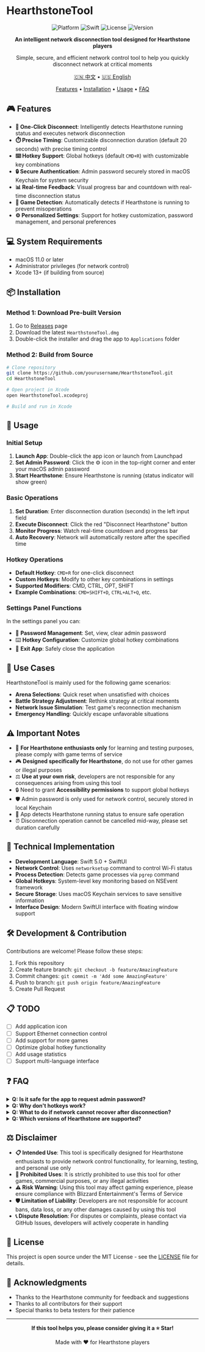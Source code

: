 # HearthstoneTool

<div align="center">

![Platform](https://img.shields.io/badge/platform-macOS-blue)
![Swift](https://img.shields.io/badge/Swift-5.0-orange)
![License](https://img.shields.io/badge/license-MIT-green)
![Version](https://img.shields.io/badge/version-1.0.0-brightgreen)

**An intelligent network disconnection tool designed for Hearthstone players**

Simple, secure, and efficient network control tool to help you quickly disconnect network at critical moments

[🇨🇳 中文](README.md) • [🇺🇸 English](README_EN.md)

[Features](#features) • [Installation](#installation) • [Usage](#usage) • [FAQ](#faq)

</div>

## 🎮 Features

- **🚀 One-Click Disconnect**: Intelligently detects Hearthstone running status and executes network disconnection
- **⏱️ Precise Timing**: Customizable disconnection duration (default 20 seconds) with precise timing control
- **⌨️ Hotkey Support**: Global hotkeys (default `CMD+R`) with customizable key combinations
- **🔒 Secure Authentication**: Admin password securely stored in macOS Keychain for system security
- **📊 Real-time Feedback**: Visual progress bar and countdown with real-time disconnection status
- **🎯 Game Detection**: Automatically detects if Hearthstone is running to prevent misoperations
- **⚙️ Personalized Settings**: Support for hotkey customization, password management, and personal preferences

## 💻 System Requirements

- macOS 11.0 or later
- Administrator privileges (for network control)
- Xcode 13+ (if building from source)

## 📦 Installation

### Method 1: Download Pre-built Version
1. Go to [Releases](../../releases) page
2. Download the latest `HearthstoneTool.dmg`
3. Double-click the installer and drag the app to `Applications` folder

### Method 2: Build from Source
```bash
# Clone repository
git clone https://github.com/yourusername/HearthstoneTool.git
cd HearthstoneTool

# Open project in Xcode
open HearthstoneTool.xcodeproj

# Build and run in Xcode
```

## 🚀 Usage

### Initial Setup
1. **Launch App**: Double-click the app icon or launch from Launchpad
2. **Set Admin Password**: Click the ⚙️ icon in the top-right corner and enter your macOS admin password
3. **Start Hearthstone**: Ensure Hearthstone is running (status indicator will show green)

### Basic Operations
1. **Set Duration**: Enter disconnection duration (seconds) in the left input field
2. **Execute Disconnect**: Click the red "Disconnect Hearthstone" button
3. **Monitor Progress**: Watch real-time countdown and progress bar
4. **Auto Recovery**: Network will automatically restore after the specified time

### Hotkey Operations
- **Default Hotkey**: `CMD+R` for one-click disconnect
- **Custom Hotkeys**: Modify to other key combinations in settings
- **Supported Modifiers**: CMD, CTRL, OPT, SHIFT
- **Example Combinations**: `CMD+SHIFT+D`, `CTRL+ALT+Q`, etc.

### Settings Panel Functions
In the settings panel you can:
- 🔐 **Password Management**: Set, view, clear admin password
- ⌨️ **Hotkey Configuration**: Customize global hotkey combinations
- 🚪 **Exit App**: Safely close the application

## 🎯 Use Cases

HearthstoneTool is mainly used for the following game scenarios:
- **Arena Selections**: Quick reset when unsatisfied with choices
- **Battle Strategy Adjustment**: Rethink strategy at critical moments
- **Network Issue Simulation**: Test game's reconnection mechanism
- **Emergency Handling**: Quickly escape unfavorable situations

## ⚠️ Important Notes

- 🔴 **For Hearthstone enthusiasts only** for learning and testing purposes, please comply with game terms of service
- 🎮 **Designed specifically for Hearthstone**, do not use for other games or illegal purposes
- ⚖️ **Use at your own risk**, developers are not responsible for any consequences arising from using this tool
- 🔒 Need to grant **Accessibility permissions** to support global hotkeys
- 🛡️ Admin password is only used for network control, securely stored in local Keychain
- 📱 App detects Hearthstone running status to ensure safe operation
- ⏰ Disconnection operation cannot be cancelled mid-way, please set duration carefully

## 🔧 Technical Implementation

- **Development Language**: Swift 5.0 + SwiftUI
- **Network Control**: Uses `networksetup` command to control Wi-Fi status
- **Process Detection**: Detects game processes via `pgrep` command
- **Global Hotkeys**: System-level key monitoring based on NSEvent framework
- **Secure Storage**: Uses macOS Keychain services to save sensitive information
- **Interface Design**: Modern SwiftUI interface with floating window support

## 🛠️ Development & Contribution

Contributions are welcome! Please follow these steps:

1. Fork this repository
2. Create feature branch: `git checkout -b feature/AmazingFeature`
3. Commit changes: `git commit -m 'Add some AmazingFeature'`
4. Push to branch: `git push origin feature/AmazingFeature`
5. Create Pull Request

## 📋 TODO

- [ ] Add application icon
- [ ] Support Ethernet connection control
- [ ] Add support for more games
- [ ] Optimize global hotkey functionality
- [ ] Add usage statistics
- [ ] Support multi-language interface

## ❓ FAQ

<details>
<summary><strong>Q: Is it safe for the app to request admin password?</strong></summary>
<br>
A: Completely safe. The password is only used for network control commands, encrypted and stored using macOS Keychain, and the app doesn't upload or leak any information.
</details>

<details>
<summary><strong>Q: Why don't hotkeys work?</strong></summary>
<br>
A: Please check: 1) Whether Accessibility permissions are granted; 2) Whether hotkeys conflict with system shortcuts; 3) Whether Hearthstone is running.
</details>

<details>
<summary><strong>Q: What to do if network cannot recover after disconnection?</strong></summary>
<br>
A: You can manually re-enable Wi-Fi in System Preferences, or wait for the app to automatically recover (usually executes automatically after the set time).
</details>

<details>
<summary><strong>Q: Which versions of Hearthstone are supported?</strong></summary>
<br>
A: Supports official versions, beta versions, and all mainstream Hearthstone clients.
</details>

## ⚖️ Disclaimer

- **📋 Intended Use**: This tool is specifically designed for Hearthstone enthusiasts to provide network control functionality, for learning, testing, and personal use only
- **🚫 Prohibited Uses**: It is strictly prohibited to use this tool for other games, commercial purposes, or any illegal activities
- **⚠️ Risk Warning**: Using this tool may affect gaming experience, please ensure compliance with Blizzard Entertainment's Terms of Service
- **🛡️ Limitation of Liability**: Developers are not responsible for account bans, data loss, or any other damages caused by using this tool
- **📞 Dispute Resolution**: For disputes or complaints, please contact via GitHub Issues, developers will actively cooperate in handling

## 📄 License

This project is open source under the MIT License - see the [LICENSE](LICENSE) file for details.

## 🙏 Acknowledgments

- Thanks to the Hearthstone community for feedback and suggestions
- Thanks to all contributors for their support
- Special thanks to beta testers for their patience

---

<div align="center">

**If this tool helps you, please consider giving it a ⭐️ Star!**

Made with ❤️ for Hearthstone players

</div>